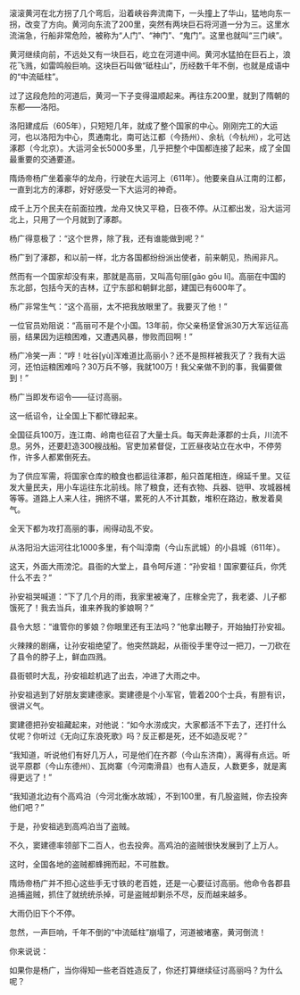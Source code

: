 滚滚黄河在北方拐了几个弯后，沿着峡谷奔流南下，一头撞上了华山，猛地向东一拐，改变了方向。黄河向东流了200里，突然有两块巨石将河道一分为三。这里水流湍急，行船非常危险，被称为“人门”、“神门”、“鬼门”。这里也就叫“三门峡”。

黄河继续向前，不远处又有一块巨石，屹立在河道中间。黄河水猛拍在巨石上，浪花飞溅，如雷鸣般巨响。这块巨石叫做“砥柱山”，历经数千年不倒，也就是成语中的“中流砥柱”。

过了这段危险的河道后，黄河一下子变得温顺起来。再往东200里，就到了隋朝的东都——洛阳。



洛阳建成后（605年），只短短几年，就成了整个国家的中心。刚刚完工的大运河，也以洛阳为中心，贯通南北，南可达江都（今扬州）、余杭（今杭州），北可达涿郡（今北京）。大运河全长5000多里，几乎把整个中国都连接了起来，成了全国最重要的交通要道。

隋炀帝杨广坐着豪华的龙舟，行驶在大运河上（611年）。他要亲自从江南的江都，一直到北方的涿郡，好好感受一下大运河的神奇。

成千上万个民夫在前面拉拽，龙舟又快又平稳，日夜不停。从江都出发，沿大运河北上，只用了一个月就到了涿郡。

杨广得意极了：“这个世界，除了我，还有谁能做到呢？”



杨广到了涿郡，和以前一样，北方各国都纷纷派出使者，前来朝见，热闹非凡。

然而有一个国家却没有来，那就是高丽，又叫高句丽[gāo gōu lí]。高丽在中国的东北部，包括今天的吉林，辽宁东部和朝鲜北部，建国已有600年了。

杨广非常生气：“这个高丽，太不把我放眼里了。我要灭了他！”

一位官员劝阻说：“高丽可不是个小国。13年前，你父亲杨坚曾派30万大军远征高丽，结果因为运粮困难，又遭遇风暴，惨败而回啊！”

杨广冷笑一声：“哼！吐谷[yù]浑难道比高丽小？还不是照样被我灭了？我有大运河，还怕运粮困难吗？30万兵不够，我就100万！我父亲做不到的事，我偏要做到！”

杨广当即发布诏令——征讨高丽。



这一纸诏令，让全国上下都忙碌起来。

全国征兵100万，连江南、岭南也征召了大量士兵。每天奔赴涿郡的士兵，川流不息。另外，还要赶造300艘战船。官吏加紧督促，工匠昼夜站立在水中，不停劳作，许多人都累倒死去。

为了供应军需，将国家仓库的粮食也都运往涿郡，船只首尾相连，绵延千里。又征发大量民夫，用小车运往东北前线。除了粮食，还有衣物、兵器、铠甲、攻城器械等等。道路上人来人往，拥挤不堪，累死的人不计其数，堆积在路边，散发着臭气。

全天下都为攻打高丽的事，闹得动乱不安。



从洛阳沿大运河往北1000多里，有个叫漳南（今山东武城）的小县城（611年）。

这天，外面大雨滂沱。县衙的大堂上，县令呵斥道：“孙安祖！国家要征兵，你凭什么不去？”

孙安祖哭喊道：“下了几个月的雨，我家里被淹了，庄稼全完了，我老婆、儿子都饿死了！我去当兵，谁来养我的爹娘啊？”

县令大怒：“谁管你的爹娘？你眼里还有王法吗？”他拿出鞭子，开始抽打孙安祖。

火辣辣的剧痛，让孙安祖绝望了。他突然跳起，从衙役手里夺过一把刀，一刀砍在了县令的脖子上，鲜血四溅。

县衙顿时大乱，孙安祖趁机逃了出去，冲进了大雨之中。



孙安祖逃到了好朋友窦建德家。窦建德是个小军官，管着200个士兵，有胆有识，很讲义气。

窦建德把孙安祖藏起来，对他说：“如今水涝成灾，大家都活不下去了，还打什么仗呢？你听过《无向辽东浪死歌》吗？反正都是死，还不如造反呢？”

“我知道，听说他们有好几万人，可是他们在齐郡（今山东济南），离得有点远。听说平原郡（今山东德州）、瓦岗寨（今河南滑县）也有人造反，人数更多，就是离得更远了！”

“我知道北边有个高鸡泊（今河北衡水故城），不到100里，有几股盗贼，你去投奔他们吧？”

于是，孙安祖逃到高鸡泊当了盗贼。

不久，窦建德率领部下二百人，也去投奔。高鸡泊的盗贼很快发展到了上万人。



这时，全国各地的盗贼都蜂拥而起，不可胜数。

隋炀帝杨广并不担心这些手无寸铁的老百姓，还是一心要征讨高丽。他命令各郡县追捕盗贼，抓住了就统统杀掉，可是盗贼却剿杀不尽，反而越来越多。

大雨仍旧下个不停。

忽然，一声巨响，千年不倒的“中流砥柱”崩塌了，河道被堵塞，黄河倒流！



你来说说：

如果你是杨广，当你得知一些老百姓造反了，你还打算继续征讨高丽吗？为什么呢？